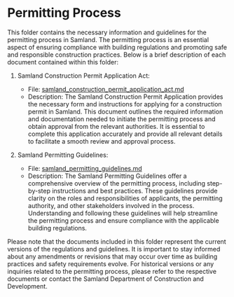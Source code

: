 # Permitting Process

This folder contains the necessary information and guidelines for the permitting process in Samland. The permitting process is an essential aspect of ensuring compliance with building regulations and promoting safe and responsible construction practices. Below is a brief description of each document contained within this folder:

1. Samland Construction Permit Application Act:
   - File: [samland_construction_permit_application_act.md](./samland_construction_permit_application_act.md)
   - Description: The Samland Construction Permit Application provides the necessary form and instructions for applying for a construction permit in Samland. This document outlines the required information and documentation needed to initiate the permitting process and obtain approval from the relevant authorities. It is essential to complete this application accurately and provide all relevant details to facilitate a smooth review and approval process.

2. Samland Permitting Guidelines:
   - File: [samland_permitting_guidelines.md](./samland_permitting_guidelines.md)
   - Description: The Samland Permitting Guidelines offer a comprehensive overview of the permitting process, including step-by-step instructions and best practices. These guidelines provide clarity on the roles and responsibilities of applicants, the permitting authority, and other stakeholders involved in the process. Understanding and following these guidelines will help streamline the permitting process and ensure compliance with the applicable building regulations.

Please note that the documents included in this folder represent the current versions of the regulations and guidelines. It is important to stay informed about any amendments or revisions that may occur over time as building practices and safety requirements evolve. For historical versions or any inquiries related to the permitting process, please refer to the respective documents or contact the Samland Department of Construction and Development.